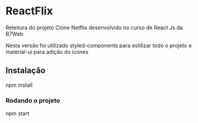 # ReactFlix
  Releitura do projeto Clone Netflix desenvolvido no curso de 
  React Js da B7Web
  
  Nesta versão foi utilizado styled-components para estilizar todo o projeto e material-ui para adição do ícones

## Instalação 
  npm install 

### Rodando o projeto
  npm start


